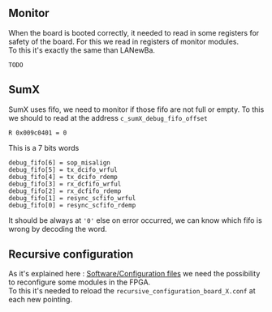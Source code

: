
## Monitor
When the board is booted correctly, it needed to read in some registers for safety of the board. For this we read in registers of monitor modules.  
To this it's exactly the same than LANewBa.
```
TODO
```

## SumX

SumX uses fifo, we need to monitor if those fifo are not full or empty. To this we should to read at the address `c_sumX_debug_fifo_offset`
```
R 0x009c0401 = 0 
```
This is a 7 bits words 
```
debug_fifo[6] = sop_misalign  
debug_fifo[5] = tx_dcifo_wrful  
debug_fifo[4] = tx_dcifo_rdemp  
debug_fifo[3] = rx_dcfifo_wrful  
debug_fifo[2] = rx_dcfifo_rdemp  
debug_fifo[1] = resync_scfifo_wrful  
debug_fifo[0] = resync_scfifo_rdemp  
```
It should be always at `'0'` else on error occurred, we can know which fifo is wrong by decoding the word.


## Recursive configuration

As it's explained here : [Software/Configuration files](Configuration_files.md) we need the possibility to reconfigure some modules in the FPGA.  
To this it's needed to reload the `recursive_configuration_board_X.conf` at each new pointing. 
